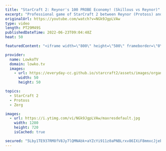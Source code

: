 ```yaml
---
title: "StarCraft 2: Reynor's 100 PROBE Economy! (Skillous vs Reynor)"
excerpt: "Professional game of StarCraft 2 between Reynor (Protoss) and Skillous (Protoss). In this long game of PvP we watch two pro players play a wildly different style. Skillous tries to max out with Carriers, Archons and a Mothership, whereas Reynor puts a heavy focus on Zealots, Stalkers and Dark Templar."
originalUrl: https://youtube.com/watch?v=NGk9JgpLVAw
type: video
length: PT29M49S
publishedDateTime: 2022-06-23T09:04:48Z
heat: 50

featuredContent: "<iframe width=\"800\" height=\"500\" frameborder=\"0\" src=\"https://www.youtube.com/embed/NGk9JgpLVAw\" allow=\"accelerometer; autoplay; encrypted-media; gyroscope; picture-in-picture\" allowfullscreen></iframe>"

provider:
  name: LowkoTV
  domain: lowko.tv
  images:
    - url: https://everyday-cc.github.io/starcraft2/assets/images/organizations/lowko.tv-50x50.jpg
      width: 50
      height: 50

topics:
  - StarCraft 2
  - Protoss
  - Zerg

images:
  - url: https://i.ytimg.com/vi/NGk9JgpLVAw/maxresdefault.jpg
    width: 1280
    height: 720
    isCached: true

secured: "5Lby1TE937RM8fV8Jy7lQMNAbk+aYZcYi911z0aPNBLrxv86IXiF8mmxcJjebZ2mVmtLjKXbJ62+ojL2VZBnPrc93q6aIkdY2yffuHmzWl53rM6KCqX30+JvmCSKL8HX7j/pv147669Ga6NudHdiJmrAbRgy62Fuc4tadTtT/ZOa4tnYuHfDhRFsjhZiluvZ4Dcxo76+XbzJpQAkK7X9zBQ92myDxh6vzCpqsEYcXR5iGr9dCZoDT8jfnwcSj2nXVkeOSUOz3OgjPbvpz6bseXPku6x3R15edLhtIocbwiEj6D+ISX1THQGoGnAxKhu4BPnV5fXm21HFZrOGXP1wn8UkRaSAFUQiQ9DGkcgz66IeQNFFcmwiXKXXKkCyWImrjCfdQSUkLjlHxyWG0SOiRMguks6u7jpp067qJZ9095M=;6tjr64yMcNqZS4LMrx5e9w=="
---
```


